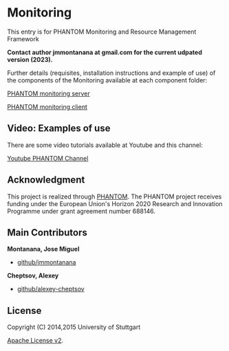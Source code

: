 # Monitoring
This entry is for PHANTOM Monitoring and Resource Management Framework

<b>Contact author jmmontanana at gmail.com for the current udpated version (2023).</b>

Further details (requisites, installation instructions and example of use) of the components of the Monitoring available at each component folder:

[PHANTOM monitoring server][server] 

[PHANTOM monitoring client][client] 

## Video: Examples of use

There are some video tutorials available at Youtube and this channel:

[Youtube PHANTOM Channel][youtube_phantom_channel]

## Acknowledgment
This project is realized through [PHANTOM][phantom]. The PHANTOM project receives funding under the European Union's Horizon 2020 Research and Innovation Programme under grant agreement number 688146.


## Main Contributors

**Montanana, Jose Miguel**
+ [github/jmmontanana](https://github.com/jmmontanana)

**Cheptsov, Alexey**
+ [github/alexey-cheptsov](https://github.com/alexey-cheptsov)
  
## License
Copyright (C) 2014,2015 University of Stuttgart

[Apache License v2](LICENSE).

[youtube_phantom_channel]: https://www.youtube.com/channel/UCtl2wQYh_Nj3HbyFoM1XHqQ/videos
[client]: https://github.com/PHANTOM-Platform/Monitoring/tree/master/Monitoring_client
[server]: https://github.com/PHANTOM-Platform/Monitoring/tree/master/Monitoring_server 
[phantom]: http://www.phantom-project.org
